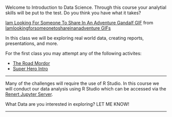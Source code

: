 
Welcome to Introduction to Data Science. Through this course your analytial skills will be put to the test. Do you think you have what it takes?  

<p align="center">
<div class="tenor-gif-embed" data-postid="15651459" data-share-method="host" data-width="100%" data-aspect-ratio="1.8721804511278197"><a href="https://tenor.com/view/iam-looking-for-someone-to-share-in-an-adventure-gandalf-ian-mc-kellen-lord-of-the-rings-gif-15651459">Iam Looking For Someone To Share In An Adventure Gandalf GIF</a> from <a href="https://tenor.com/search/iamlookingforsomeonetoshareinanadventure-gifs">Iamlookingforsomeonetoshareinanadventure GIFs</a></div><script type="text/javascript" async src="https://tenor.com/embed.js"></script>
</p>


In this class we will be exploring real world data, creating reports, presentations, and more. 

For the first class you may attempt any of the following activites: 
<p>
      <ul>
        <li><a href="https://merrickmath.github.io/MerrickMath.github.io-D3DataaScience2022/challenge1.html"> The Road Mordor </a> </li>
        <li><a href="https://merrickmath.github.io/MerrickMath.github.io-D3DataaScience2022/Activities/SuperHeroIntro.pdf"> Super Hero Intro </a> </li>
      </ul>
</p>

---

Many of the challenges will require the use of R Studio. In this course we will conduct our data analysis using R Studio which can be accessed via the  <a href="https://jupyter.renert.housegordon.com"> Renert Jupyter Server</a>. 

What Data are you interested in exploring? LET ME KNOW! 

___



